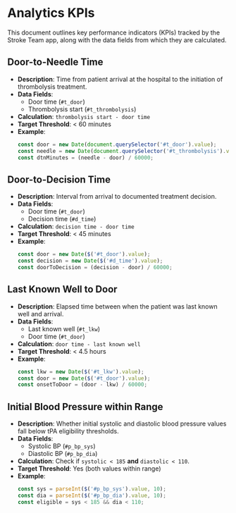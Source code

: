 # Analytics KPIs

This document outlines key performance indicators (KPIs) tracked by the Stroke Team app, along with the data fields from which they are calculated.

## Door-to-Needle Time

- **Description**: Time from patient arrival at the hospital to the initiation of thrombolysis treatment.
- **Data Fields**:
  - Door time (`#t_door`)
  - Thrombolysis start (`#t_thrombolysis`)
- **Calculation**: `thrombolysis start - door time`
- **Target Threshold**: < 60 minutes
- **Example**:
  ```javascript
  const door = new Date(document.querySelector('#t_door').value);
  const needle = new Date(document.querySelector('#t_thrombolysis').value);
  const dtnMinutes = (needle - door) / 60000;
  ```

## Door-to-Decision Time

- **Description**: Interval from arrival to documented treatment decision.
- **Data Fields**:
  - Door time (`#t_door`)
  - Decision time (`#d_time`)
- **Calculation**: `decision time - door time`
- **Target Threshold**: < 45 minutes
- **Example**:
  ```javascript
  const door = new Date($('#t_door').value);
  const decision = new Date($('#d_time').value);
  const doorToDecision = (decision - door) / 60000;
  ```

## Last Known Well to Door

- **Description**: Elapsed time between when the patient was last known well and arrival.
- **Data Fields**:
  - Last known well (`#t_lkw`)
  - Door time (`#t_door`)
- **Calculation**: `door time - last known well`
- **Target Threshold**: < 4.5 hours
- **Example**:
  ```javascript
  const lkw = new Date($('#t_lkw').value);
  const door = new Date($('#t_door').value);
  const onsetToDoor = (door - lkw) / 60000;
  ```

## Initial Blood Pressure within Range

- **Description**: Whether initial systolic and diastolic blood pressure values fall below tPA eligibility thresholds.
- **Data Fields**:
  - Systolic BP (`#p_bp_sys`)
  - Diastolic BP (`#p_bp_dia`)
- **Calculation**: Check if `systolic < 185` **and** `diastolic < 110`.
- **Target Threshold**: Yes (both values within range)
- **Example**:
  ```javascript
  const sys = parseInt($('#p_bp_sys').value, 10);
  const dia = parseInt($('#p_bp_dia').value, 10);
  const eligible = sys < 185 && dia < 110;
  ```
